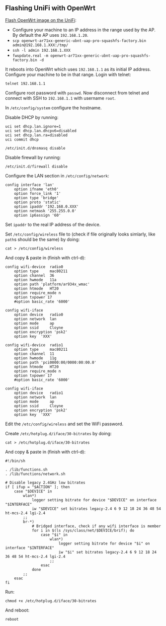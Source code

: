 Flashing UniFi with OpenWrt
---------------------------

[Flash OpenWrt image on the UniFi](http://wiki.openwrt.org/toh/ubiquiti/uappro#installing_a_new_firmware_image):
* Configure your machine to an IP address in the range used by the AP. By default the AP uses `192.168.1.20`.
* `scp openwrt-ar71xx-generic-ubnt-uap-pro-squashfs-factory.bin admin@192.168.1.XXX:/tmp/`
* `ssh -l admin 192.168.1.XXX`
* `fwupdate.real -m openwrt-ar71xx-generic-ubnt-uap-pro-squashfs-factory.bin -d`

It reboots into OpenWrt which uses `192.168.1.1` as its initial IP address. Configure your machine to be in that range. Login with telnet:

```
telnet 192.168.1.1
```

Configure root password with `passwd`. Now disconnect from telnet and connect with SSH to `192.168.1.1` with username `root`.

In `/etc/config/system` configure the hostname.

Disable DHCP by running:

```
uci set dhcp.lan.ignore=1
uci set dhcp.lan.dhcpv6=disabled
uci set dhcp.lan.ra=disabled
uci commit dhcp

/etc/init.d/dnsmasq disable
```

Disable firewall by running:

```
/etc/init.d/firewall disable
```

Configure the LAN section in `/etc/config/network`:

```
config interface 'lan'
	option ifname 'eth0'
	option force_link '1'
	option type 'bridge'
	option proto 'static'
	option ipaddr '192.168.0.XXX'
	option netmask '255.255.0.0'
	option ip6assign '60'
```

Set `ipaddr` to the real IP address of the device.

Set `/etc/config/wireless` file to (check if file originally looks simlarly, like `path`s should be the same) by doing:

```
cat > /etc/config/wireless
```

And copy & paste in (finish with ctrl-d):

```
config wifi-device  radio0
	option type     mac80211
	option channel  36
	option hwmode	11a
	option path	'platform/ar934x_wmac'
	option htmode	HT20
	option require_mode n
	option txpower 17
	#option basic_rate '6000'

config wifi-iface
	option device   radio0
	option network  lan
	option mode     ap
	option ssid     Cloyne
	option encryption 'psk2'
	option key	'XXX'

config wifi-device  radio1
	option type     mac80211
	option channel  11
	option hwmode	11g
	option path	'pci0000:00/0000:00:00.0'
	option htmode	HT20
	option require_mode n
	option txpower 17
	#option basic_rate '6000'

config wifi-iface
	option device   radio1
	option network  lan
	option mode     ap
	option ssid     Cloyne
	option encryption 'psk2'
	option key	'XXX'
```

Edit the `/etc/config/wireless` and set the WiFi password.

Create `/etc/hotplug.d/iface/30-bitrates` by doing:

```
cat > /etc/hotplug.d/iface/30-bitrates
```

And copy & paste in (finish with ctrl-d):

```
#!/bin/sh

. /lib/functions.sh
. /lib/functions/network.sh

# Disable legacy 2.4GHz low bitrates
if [ ifup = "$ACTION" ]; then
    case "$DEVICE" in
        wlan*)
            logger setting bitrate for device "$DEVICE" on interface "$INTERFACE"
            iw "$DEVICE" set bitrates legacy-2.4 6 9 12 18 24 36 48 54 ht-mcs-2.4 lgi-2.4
        ;;
        br-*)
            # Bridged interface, check if any wifi interface is member
            for i in $(ls /sys/class/net/$DEVICE/brif); do
                case "$i" in
                    wlan*)
                        logger setting bitrate for device "$i" on interface "$INTERFACE"
                        iw "$i" set bitrates legacy-2.4 6 9 12 18 24 36 48 54 ht-mcs-2.4 lgi-2.4
                    ;;
                esac
            done
        ;;
    esac
fi
```

Run:

```
chmod +x /etc/hotplug.d/iface/30-bitrates
```

And reboot:

```
reboot
```
